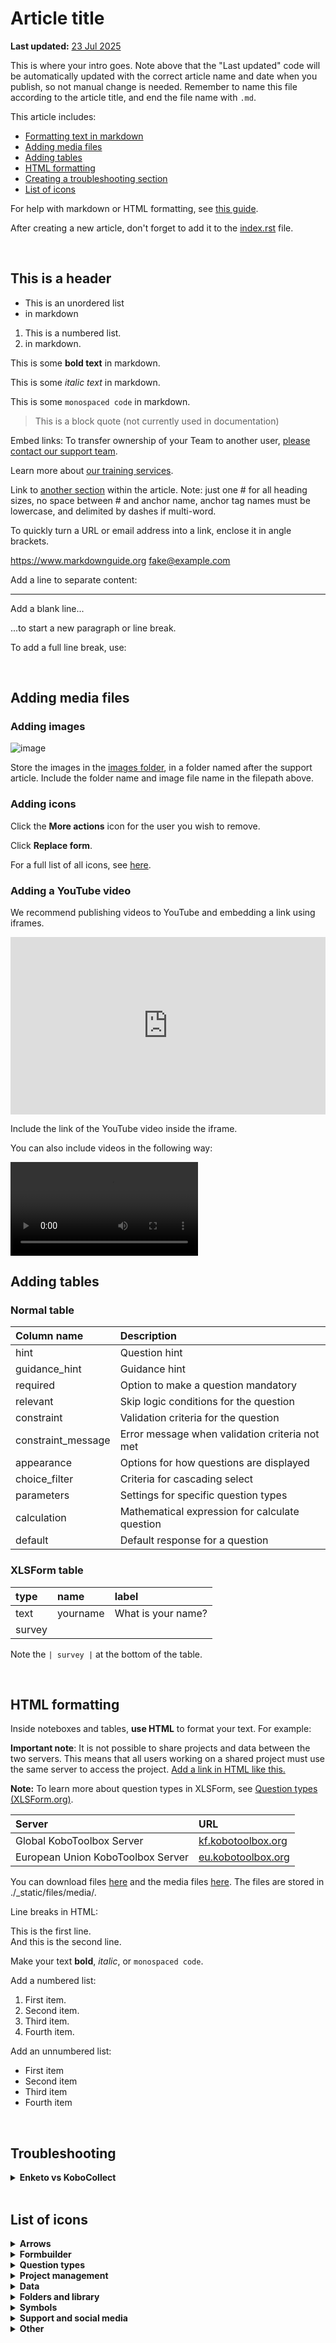 # Article title
**Last updated:** <a href="https://github.com/kobotoolbox/docs/blob/dbe4024efaa58ef00654b6d7a4bd62b8374f2353/source/article_template.md" class="reference">23 Jul 2025</a>

This is where your intro goes. Note above that the "Last updated" code will be automatically updated with the correct article name and date when you publish, so not manual change is needed. Remember to name this file according to the article title, and end the file name with `.md`.

This article includes:

-   [Formatting text in markdown](#this-is-a-header)
-   [Adding media files](#adding-media-files)
-   [Adding tables](#adding-tables)
-   [HTML formatting](#html-formatting)
-   [Creating a troubleshooting section](#troubleshooting)
-   [List of icons](#list-of-icons)

For help with markdown or HTML formatting, see [this guide](https://www.markdownguide.org/basic-syntax/).

After creating a new article, don't forget to add it to the [index.rst](https://github.com/kobotoolbox/docs/blob/master/source/index.rst) file.

<br/> 


## This is a header

- This is an unordered list
- in markdown

1. This is a numbered list.
2. in markdown.

This is some **bold text** in markdown.

This is some *italic text* in markdown.

This is some `monospaced code` in markdown.

> This is a block quote (not currently used in documentation)

Embed links: To transfer ownership of your Team to another user, [please contact our support team](support@kobotoolbox.org).

Learn more about [our training services](https://www.kobotoolbox.org/services/training/).

Link to [another section](#adding-media-files) within the article. Note: just one # for all heading sizes, no space between # and anchor name, anchor tag names must be lowercase, and delimited by dashes if multi-word.

To quickly turn a URL or email address into a link, enclose it in angle brackets.

<https://www.markdownguide.org>
<fake@example.com>

Add a line to separate content:

---

Add a blank line...

...to start a new paragraph or line break.

To add a full line break, use:

<br/> 



## Adding media files

### Adding images

![image](/images/getting_started_organization_feature/organizations_project_views.gif)

Store the images in the [images folder](https://github.com/kobotoolbox/docs/tree/master/source/images), in a folder named after the support article. Include the folder name and image file name in the filepath above.


### Adding icons
Click the <i class="k-icon k-icon-more"></i> **More actions** icon for the user you wish to remove.

Click <i class="k-icon k-icon-replace"></i> **Replace form**.

For a full list of all icons, see [here](https://support.kobotoolbox.org/article_template.html#list-of-icons).

### Adding a YouTube video

We recommend publishing videos to YouTube and embedding a link using iframes. 

<iframe src="https://www.youtube.com/embed/oKtMmBAlHho?si=OqS7-rewYMf-Rrw2" style="width: 100%; aspect-ratio: 16 / 9; height: auto; border: 0;" title="YouTube video player" frameborder="0" allow="accelerometer; autoplay; clipboard-write; encrypted-media; gyroscope; picture-in-picture; web-share" allowfullscreen></iframe>

Include the link of the YouTube video inside the iframe.

You can also include videos in the following way:

<video controls>
  <source
    src="./_static/files/getting_started_xlsform/getting_started_xlsform_v2.mp4"
    type="video/mp4"
  />
</video>


<br/> 

## Adding tables

### Normal table 

| **Column name**    | **Description**                                |
| :----------------- | :--------------------------------------------- |
| hint               | Question hint                                  |
| guidance_hint      | Guidance hint                                  |
| required           | Option to make a question mandatory            |
| relevant           | Skip logic conditions for the question         |
| constraint         | Validation criteria for the question           |
| constraint_message | Error message when validation criteria not met |
| appearance         | Options for how questions are displayed        |
| choice_filter      | Criteria for cascading select                  |
| parameters         | Settings for specific question types           |
| calculation        | Mathematical expression for calculate question |
| default            | Default response for a question                |

### XLSForm table

| type | name     | label              |
| :--- | :------- | :----------------- |
| text | yourname | What is your name? |
| survey |

Note the `| survey |` at the bottom of the table.

<br/> 

## HTML formatting

Inside noteboxes and tables, **use HTML** to format your text. For example:

<p class="note">
  <b>Important note</b>: It is not possible to share projects and data between the two servers. This means that all users working on a shared project must use the same server to access the project. <a href="https://www.kobotoolbox.org/about-us">Add a link in HTML like this.</a></li>
</p>

<p class="note">
  <b>Note:</b> To learn more about question types in XLSForm, see <a class="reference external" href="https://xlsform.org/en/#question-types">Question types (XLSForm.org)</a>.
</p>

| Server                            | URL                                                                           |
| :-------------------------------- | :---------------------------------------------------------------------------- |
| Global KoboToolbox Server         | <a href="https://kf.kobotoolbox.org" class="reference">kf.kobotoolbox.org</a> |
| European Union KoboToolbox Server | <a href="https://eu.kobotoolbox.org" class="reference">eu.kobotoolbox.org</a> |


<p class='note'>You can download files <a download class='reference'
href='./_static/files/media/xlsform-example.xls'>here</a> and the media files <a
download class='reference'
href='./_static/files/media/xlsform-example-media.zip'>here</a>. The files are stored in ./_static/files/media/.</p>

Line breaks in HTML:
<p>This is the first line.<br>
And this is the second line.</p>

Make your text <strong>bold</strong>, <em>italic</em>, or <code>monospaced code</code>.

Add a numbered list:
<ol>
  <li>First item.</li>
  <li>Second item.</li>
  <li>Third item.</li>
  <li>Fourth item.</li>
</ol>

Add an unnumbered list:
<ul>
  <li>First item</li>
  <li>Second item</li>
  <li>Third item</li>
  <li>Fourth item</li>
</ul>

<br/> 

## Troubleshooting

<details>
<summary><strong>Enketo vs KoboCollect</strong></summary>
<br>
Use this format to set up <strong>troubleshooting sections</strong> in your support articles. Include a short title that clearly describes the issue, and propose solutions here.
</details>

<br/> 

## List of icons

<details>
<summary><strong>Arrows</strong></summary>
<br>

k-icon-angle-bar-left	<i class="k-icon k-icon-angle-bar-left"></i>

k-icon-angle-bar-right	<i class="k-icon k-icon-angle-bar-right"></i>

k-icon-angle-down	<i class="k-icon k-icon-angle-down"></i>

k-icon-angle-left	<i class="k-icon k-icon-angle-left"></i>

k-icon-angle-right	<i class="k-icon k-icon-angle-right"></i>

k-icon-angle-up	<i class="k-icon k-icon-angle-up"></i>

k-icon-arrow-down-left	<i class="k-icon k-icon-arrow-down-left"></i>

k-icon-arrow-down-right	<i class="k-icon k-icon-arrow-down-right"></i>

k-icon-arrow-down	<i class="k-icon k-icon-arrow-down"></i>

k-icon-arrow-left	<i class="k-icon k-icon-arrow-left"></i>

k-icon-arrow-right	<i class="k-icon k-icon-arrow-right"></i>

k-icon-arrow-up-left	<i class="k-icon k-icon-arrow-up-left"></i>

k-icon-arrow-up-right	<i class="k-icon k-icon-arrow-up-right"></i>

k-icon-arrow-up	<i class="k-icon k-icon-arrow-up"></i>

k-icon-caret-down	<i class="k-icon k-icon-caret-down"></i>

k-icon-caret-left	<i class="k-icon k-icon-caret-left"></i>

k-icon-caret-right	<i class="k-icon k-icon-caret-right"></i>

k-icon-caret-up	<i class="k-icon k-icon-caret-up"></i>

    
</details>

<details>
<summary><strong>Formbuilder</strong></summary>
<br>

k-icon-kobo 	<i class="k-icon k-icon-kobo"></i>

k-icon-cascading 	<i class="k-icon k-icon-cascading"></i>

k-icon-drag-handle 	<i class="k-icon k-icon-drag-handle"></i>

k-icon-duplicate 	<i class="k-icon k-icon-duplicate"></i>

k-icon-edit 	<i class="k-icon k-icon-edit"></i>

k-icon-expand-list 	<i class="k-icon k-icon-expand-list"></i>

k-icon-expand 	<i class="k-icon k-icon-expand"></i>

k-icon-file-audio 	<i class="k-icon k-icon-file-audio"></i>

k-icon-file-image 	<i class="k-icon k-icon-file-image"></i>

k-icon-file-video 	<i class="k-icon k-icon-file-video"></i>

k-icon-file-xls 	<i class="k-icon k-icon-file-xls"></i>

k-icon-file-xml 	<i class="k-icon k-icon-file-xml"></i>

k-icon-file	<i class="k-icon k-icon-file"></i>

k-icon-group-split 	<i class="k-icon k-icon-group-split"></i>

k-icon-group 	<i class="k-icon k-icon-group"></i>

k-icon-media-files	<i class="k-icon k-icon-media-files"></i>

k-icon-question 	<i class="k-icon k-icon-question"></i>

k-icon-settings 	<i class="k-icon k-icon-settings"></i>

k-icon-skip-logic 	<i class="k-icon k-icon-skip-logic"></i>

k-icon-view-all 	<i class="k-icon k-icon-view-all"></i>

k-icon-view 	<i class="k-icon k-icon-view"></i>
   
</details>

<details>
<summary><strong>Question types</strong></summary>
<br>

k-icon-qt-acknowledge-lock 	<i class="k-icon k-icon-qt-acknowledge-lock"></i>

k-icon-qt-acknowledge 	<i class="k-icon k-icon-qt-acknowledge"></i>

k-icon-qt-area-lock 	<i class="k-icon k-icon-qt-area-lock"></i>

k-icon-qt-area 	<i class="k-icon k-icon-qt-area"></i>

k-icon-qt-audio-lock 	<i class="k-icon k-icon-qt-audio-lock"></i>

k-icon-qt-audio 	<i class="k-icon k-icon-qt-audio"></i>

k-icon-qt-background-audio 	<i class="k-icon k-icon-qt-background-audio"></i>

k-icon-qt-barcode-lock 	<i class="k-icon k-icon-qt-barcode-lock"></i>

k-icon-qt-barcode 	<i class="k-icon k-icon-qt-barcode"></i>

k-icon-qt-calculate-lock 	<i class="k-icon k-icon-qt-calculate-lock"></i>

k-icon-qt-calculate 	<i class="k-icon k-icon-qt-calculate"></i>

k-icon-qt-date-lock 	<i class="k-icon k-icon-qt-date-lock"></i>

k-icon-qt-date-time-lock 	<i class="k-icon k-icon-qt-date-time-lock"></i>

k-icon-qt-date-time 	<i class="k-icon k-icon-qt-date-time"></i>

k-icon-qt-date 	<i class="k-icon k-icon-qt-date"></i>

k-icon-qt-decimal-lock 	<i class="k-icon k-icon-qt-decimal-lock"></i>

k-icon-qt-decimal k-icon-qt-external-xml-lock 	<i class="k-icon k-icon-qt-decimal k-icon-qt-external-xml-lock"></i>

k-icon-qt-external-xml 	<i class="k-icon k-icon-qt-external-xml"></i>

k-icon-qt-file-lock 	<i class="k-icon k-icon-qt-file-lock"></i>

k-icon-qt-file 	<i class="k-icon k-icon-qt-file"></i>

k-icon-qt-hidden-lock 	<i class="k-icon k-icon-qt-hidden-lock"></i>

k-icon-qt-hidden 	<i class="k-icon k-icon-qt-hidden"></i>

k-icon-qt-line-lock 	<i class="k-icon k-icon-qt-line-lock"></i>

k-icon-qt-line 	<i class="k-icon k-icon-qt-line"></i>

k-icon-qt-meta-default 	<i class="k-icon k-icon-qt-meta-default"></i>

k-icon-qt-note-lock 	<i class="k-icon k-icon-qt-note-lock"></i>

k-icon-qt-note 	<i class="k-icon k-icon-qt-note"></i>

k-icon-qt-number-lock 	<i class="k-icon k-icon-qt-number-lock"></i>

k-icon-qt-number 	<i class="k-icon k-icon-qt-number"></i>

k-icon-qt-photo-lock 	<i class="k-icon k-icon-qt-photo-lock"></i>

k-icon-qt-photo 	<i class="k-icon k-icon-qt-photo"></i>

k-icon-qt-point-lock 	<i class="k-icon k-icon-qt-point-lock"></i>

k-icon-qt-point 	<i class="k-icon k-icon-qt-point"></i>

k-icon-qt-question-matrix-lock 	<i class="k-icon k-icon-qt-question-matrix-lock"></i>

k-icon-qt-question-matrix 	<i class="k-icon k-icon-qt-question-matrix"></i>

k-icon-qt-range-lock 	<i class="k-icon k-icon-qt-range-lock"></i>

k-icon-qt-range 	<i class="k-icon k-icon-qt-range"></i>

k-icon-qt-ranking-lock 	<i class="k-icon k-icon-qt-ranking-lock"></i>

k-icon-qt-ranking 	<i class="k-icon k-icon-qt-ranking"></i>

k-icon-qt-rating-lock 	<i class="k-icon k-icon-qt-rating-lock"></i>

k-icon-qt-rating 	<i class="k-icon k-icon-qt-rating"></i>

k-icon-qt-select-many-from-file-lock 	<i class="k-icon k-icon-qt-select-many-from-file-lock"></i>

k-icon-qt-select-many-from-file 	<i class="k-icon k-icon-qt-select-many-from-file"></i>

k-icon-qt-select-many-lock 	<i class="k-icon k-icon-qt-select-many-lock"></i>

k-icon-qt-select-many 	<i class="k-icon k-icon-qt-select-many"></i>

k-icon-qt-select-one-from-file-lock 	<i class="k-icon k-icon-qt-select-one-from-file-lock"></i>

k-icon-qt-select-one-from-file 	<i class="k-icon k-icon-qt-select-one-from-file"></i>

k-icon-qt-select-one-lock 	<i class="k-icon k-icon-qt-select-one-lock"></i>

k-icon-qt-select-one 	<i class="k-icon k-icon-qt-select-one"></i>

k-icon-qt-text-lock 	<i class="k-icon k-icon-qt-text-lock"></i>

k-icon-qt-text 	<i class="k-icon k-icon-qt-text"></i>

k-icon-qt-time-lock 	<i class="k-icon k-icon-qt-time-lock"></i>

k-icon-qt-time 	<i class="k-icon k-icon-qt-time"></i>

k-icon-qt-video-lock 	<i class="k-icon k-icon-qt-video-lock"></i>

k-icon-qt-video	<i class="k-icon k-icon-qt-video"></i>

   
</details>

<details>
<summary><strong>Project management</strong></summary>
<br>
    
k-icon-archived 	<i class="k-icon k-icon-archived"></i>

k-icon-data-sync 	<i class="k-icon k-icon-data-sync"></i>

k-icon-deploy	<i class="k-icon k-icon-deploy"></i>

k-icon-document 	<i class="k-icon k-icon-document"></i>

k-icon-download 	<i class="k-icon k-icon-download"></i>

k-icon-drafts	<i class="k-icon k-icon-drafts"></i>

k-icon-language-alt 	<i class="k-icon k-icon-language-alt"></i>

k-icon-language-default 	<i class="k-icon k-icon-language-default"></i>

k-icon-language-settings 	<i class="k-icon k-icon-language-settings"></i>

k-icon-language 	<i class="k-icon k-icon-language"></i>

k-icon-logout 	<i class="k-icon k-icon-logout"></i>

k-icon-menu 	<i class="k-icon k-icon-menu"></i>

k-icon-project-archived 	<i class="k-icon k-icon-project-archived"></i>

k-icon-project-deployed 	<i class="k-icon k-icon-project-deployed"></i>

k-icon-project-draft 	<i class="k-icon k-icon-project-draft"></i>

k-icon-project-locked 	<i class="k-icon k-icon-project-locked"></i>

k-icon-project-overview 	<i class="k-icon k-icon-project-overview"></i>

k-icon-project 	<i class="k-icon k-icon-project"></i>

k-icon-projects 	<i class="k-icon k-icon-projects"></i>

k-icon-replace 	<i class="k-icon k-icon-replace"></i>

k-icon-upload 	<i class="k-icon k-icon-upload"></i>

k-icon-user-share 	<i class="k-icon k-icon-user-share"></i>

k-icon-user 	<i class="k-icon k-icon-user"></i>

k-icon-users	<i class="k-icon k-icon-users"></i>

   
</details>

<details>
<summary><strong>Data</strong></summary>
<br>
    
k-icon-filter-arrows 	<i class="k-icon k-icon-filter-arrows"></i>

k-icon-filter 	<i class="k-icon k-icon-filter"></i>

k-icon-map-view 	<i class="k-icon k-icon-map-view"></i>

k-icon-gallery 	<i class="k-icon k-icon-gallery"></i>

k-icon-globe-alt	<i class="k-icon k-icon-globe-alt"></i>

k-icon-layer 	<i class="k-icon k-icon-layer"></i>

k-icon-hide 	<i class="k-icon k-icon-hide"></i>

k-icon-reports 	<i class="k-icon k-icon-reports"></i>

k-icon-sort-ascending 	<i class="k-icon k-icon-sort-ascending"></i>

k-icon-sort-default 	<i class="k-icon k-icon-sort-default"></i>

k-icon-sort-descending 	<i class="k-icon k-icon-sort-descending"></i>

k-icon-table 	<i class="k-icon k-icon-table"></i>

k-icon-unfreeze 	<i class="k-icon k-icon-unfreeze"></i>


 </details>

<details>
<summary><strong>Folders and library</strong></summary>
<br>

k-icon-folder-in 	<i class="k-icon k-icon-folder-in"></i>

k-icon-folder-out 	<i class="k-icon k-icon-folder-out"></i>

k-icon-folder-plus 	<i class="k-icon k-icon-folder-plus"></i>

k-icon-folder-public 	<i class="k-icon k-icon-folder-public"></i>

k-icon-folder-shared 	<i class="k-icon k-icon-folder-shared"></i>

k-icon-folder-subscribed 	<i class="k-icon k-icon-folder-subscribed"></i>

k-icon-folder 	<i class="k-icon k-icon-folder"></i>

k-icon-freeze 	<i class="k-icon k-icon-freeze"></i>

k-icon-block 	<i class="k-icon k-icon-block"></i>

k-icon-library-public 	<i class="k-icon k-icon-library-public"></i>

k-icon-library 	<i class="k-icon k-icon-library"></i>

k-icon-template-locked 	<i class="k-icon k-icon-template-locked"></i>

k-icon-template 	<i class="k-icon k-icon-template"></i>

 
</details>

<details>
<summary><strong>Symbols</strong></summary>
<br>

k-icon-alert 	<i class="k-icon k-icon-alert"></i>

k-icon-check-circle 	<i class="k-icon k-icon-check-circle"></i>

k-icon-check 	<i class="k-icon k-icon-check"></i>

k-icon-close 	<i class="k-icon k-icon-close"></i>

k-icon-expand-arrow 	<i class="k-icon k-icon-expand-arrow"></i>

k-icon-flows 	<i class="k-icon k-icon-flows"></i>

k-icon-help-articles 	<i class="k-icon k-icon-help-articles"></i>

k-icon-help 	<i class="k-icon k-icon-help"></i>

k-icon-information 	<i class="k-icon k-icon-information"></i>

k-icon-link 	<i class="k-icon k-icon-link"></i>

k-icon-lock-alt 	<i class="k-icon k-icon-lock-alt"></i>

k-icon-lock 	<i class="k-icon k-icon-lock"></i>

k-icon-minus 	<i class="k-icon k-icon-minus"></i>

k-icon-more-vertical 	<i class="k-icon k-icon-more-vertical"></i>

k-icon-more 	<i class="k-icon k-icon-more"></i>

k-icon-notification 	<i class="k-icon k-icon-notification"></i>

k-icon-pause 	<i class="k-icon k-icon-pause"></i>

k-icon-play 	<i class="k-icon k-icon-play"></i>

k-icon-plus	<i class="k-icon k-icon-plus"></i>

k-icon-search 	<i class="k-icon k-icon-search"></i>

k-icon-spinner 	<i class="k-icon k-icon-spinner"></i>

k-icon-stop 	<i class="k-icon k-icon-stop"></i>

k-icon-trash 	<i class="k-icon k-icon-trash"></i>

k-icon-warning 	<i class="k-icon k-icon-warning"></i>

</details>

<details>
<summary><strong>Support and social media</strong></summary>
<br>

k-icon-email 	<i class="k-icon k-icon-email"></i>

k-icon-help-academy 	<i class="k-icon k-icon-help-academy"></i>

k-icon-help-forum 	<i class="k-icon k-icon-help-forum"></i>

k-icon-logo-github 	<i class="k-icon k-icon-logo-github"></i>

k-icon-logo-instagram 	<i class="k-icon k-icon-logo-instagram"></i>

k-icon-logo-linkedin 	<i class="k-icon k-icon-logo-linkedin"></i>

k-icon-logo-twitter 	<i class="k-icon k-icon-logo-twitter"></i>

k-icon-mail 	<i class="k-icon k-icon-mail"></i>

k-icon-intercom 	<i class="k-icon k-icon-intercom"></i>

k-icon-subscribe 	<i class="k-icon k-icon-subscribe"></i>

k-icon-unsubscribe 	<i class="k-icon k-icon-unsubscribe"></i>

</details>

<details>
<summary><strong>Other</strong></summary>
<br>

k-icon-attach 	<i class="k-icon k-icon-attach"></i>

k-icon-editor 	<i class="k-icon k-icon-editor"></i>

k-icon-heatmap 	<i class="k-icon k-icon-heatmap"></i>

k-icon-pdf 	<i class="k-icon k-icon-pdf"></i>

k-icon-pins 	<i class="k-icon k-icon-pins"></i>

k-icon-print 	<i class="k-icon k-icon-print"></i>

k-icon-spreadsheet 	<i class="k-icon k-icon-spreadsheet"></i>

</details>



